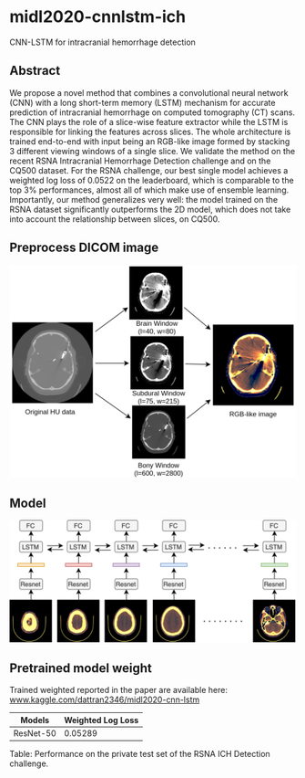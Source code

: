 # midl2020-cnnlstm-ich
CNN-LSTM for intracranial hemorrhage detection

## Abstract 
We propose a novel method that combines a convolutional neural network (CNN) with a
long short-term memory (LSTM) mechanism for accurate prediction of intracranial hemorrhage on computed tomography (CT) scans. The CNN plays the role of a slice-wise feature
extractor while the LSTM is responsible for linking the features across slices. The whole
architecture is trained end-to-end with input being an RGB-like image formed by stacking
3 different viewing windows of a single slice. We validate the method on the recent RSNA
Intracranial Hemorrhage Detection challenge and on the CQ500 dataset. For the RSNA
challenge, our best single model achieves a weighted log loss of 0.0522 on the leaderboard,
which is comparable to the top 3% performances, almost all of which make use of ensemble learning. Importantly, our method generalizes very well: the model trained on the
RSNA dataset significantly outperforms the 2D model, which does not take into account
the relationship between slices, on CQ500. 

## Preprocess DICOM image
![](input.png)

## Model
![](MIDL2020.png)

## Pretrained model weight

Trained weighted reported in the paper are available here:
www.kaggle.com/dattran2346/midl2020-cnn-lstm

| Models     | Weighted Log Loss |
|------------|-------------------|
| ResNet-50  | 0.05289           |

Table: Performance on the private test set of the RSNA ICH Detection challenge.
